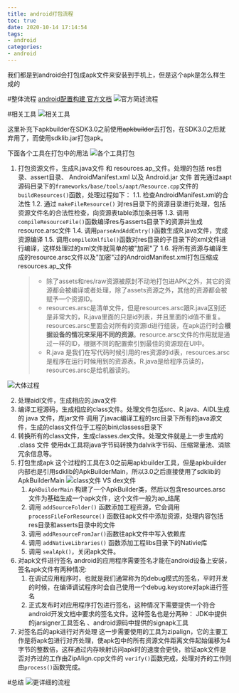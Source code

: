```yaml
---
title: android打包流程
toc: true
date: 2020-10-14 17:14:54
tags:
- android
categories:
- android
---
```

我们都是到android会打包成apk文件来安装到手机上，但是这个apk是怎么样生成的
<!--more-->
#整体流程
[android配置构建 官方文档](https://developer.android.com/studio/build?hl=zh-cn)
![官方简述流程](https://upload-images.jianshu.io/upload_images/5713484-b563cb71f2a58196.png)

#相关工具
![相关工具](https://upload-images.jianshu.io/upload_images/5713484-5d2b9738bd8e60cc.png)

这里补充下apkbuilder在SDK3.0之前使用~~apkbuilder~~去打包，在SDK3.0之后就弃用了，而使用sdklib.jar打包apk。

下面各个工具在打包中的用法
![各个工具打包](https://upload-images.jianshu.io/upload_images/5713484-38b0f4f8c2b97631.png)
1. 打包资源文件，生成R.java文件 和 resources.ap_文件。处理的包括 res目录、assert目录、 AndroidManifest.xml 以及 Android.jar 文件
   首先通过aapt源码目录下的`frameworks/base/tools/aapt/Resource.cpp`文件的`buildResources()`函数，处理过程如下：
   1.1. 检查AndroidManifest.xml的合法性
   1.2. 通过 `makeFileResource()` 对res目录下的资源目录进行处理，包括资源文件名的合法性检查，向资源表table添加条目等
   1.3. 调用`compileResourceFile()`函数编译res与asserts目录下的资源并生成resource.arsc文件
   1.4. 调用`parseAndAddEntry()`函数生成R.java文件，完成资源编译
   1.5. 调用`compileXmlfile()`函数对res目录的子目录下的xml文件进行编译，这样处理过的xml文件就简单的被"加密"了
   1.6. 将所有资源与编译生成的resource.arsc文件以及"加密"过的AndroidManifest.xml打包压缩成resources.ap_文件
   >- 除了assets和res/raw资源被原封不动地打包进APK之外，其它的资源都会被编译或者处理，除了assets资源之外，其他的资源都会被赋予一个资源ID。
   >- resources.arsc是清单文件，但是resources.arsc跟R.java区别还是非常大的，R.java里面的只是id列表，并且里面的id值不重复。resources.arsc里面会对所有的资源id进行组装，在apk运行时会**根据设备的情况来采用不同的资源**。resource.arsc文件的作用就是通过一样的ID，根据不同的配置索引到最佳的资源现在UI中。
   >- R.java 是我们在写代码时候引用的res资源的id表，resources.arsc是程序在运行时候用到的资源表。R.java是给程序员读的，resources.arsc是给机器读的。

![大体过程](https://upload-images.jianshu.io/upload_images/5713484-a1ead8ce61b96ecf.png)

2. 处理aidl文件，生成相应的.java文件
3. 编译工程源码，生成相应的class文件。处理文件包括src、R.java、AIDL生成的 java 文件，库jar文件
   调用了javac编译工程的src目录下所有的java源文件，生成的class文件位于工程的bin\classess目录下
4. 转换所有的class文件，生成classes.dex文件。处理文件就是上一步生成的 .class 文件
   使用dx工具将java字节码转换为dalvik字节码、压缩常量池、消除冗余信息等。
5. 打包生成apk
   这个过程的工具在3.0之前用apkbuilder工具，但是apkbuilder内部也是引用sdklib的ApkBuilderMain，所以3.0之后直接使用了sdklib的ApkBuilderMain
![class文件 VS dex文件](https://upload-images.jianshu.io/upload_images/5713484-d54a51a9ad31b72c.png)
   1. `ApkBuilderMain` 构建了一个ApkBuilder类，然后以包含resources.arsc文件为基础生成一个apk文件，这个文件一般为ap_结尾
   2. 调用 `addSourceFolder()` 函数添加工程资源，它会调用 `processFileForResource()` 函数往apk文件中添加资源，处理内容包括res目录和asserts目录中的文件
   3. 调用 `addResourceFromJar()`函数往apk文件中写入依赖库
   4. 调用 `addNativeLibraries()` 函数添加工程libs目录下的Nativie库
   5. 调用 `sealApk()`，关闭apk文件。
6. 对apk文件进行签名
   android的应用程序需要签名才能在android设备上安装，签名apk文件有两种情况:
      1. 在调试应用程序时，也就是我们通常称为的debug模式的签名，平时开发的时候，在编译调试程序时会自己使用一个debug.keystore对apk进行签名
      2. 正式发布时对应用程序打包进行签名，这种情况下需要提供一个符合android开发文档中要求的签名文件。这种签名也是分两种： JDK中提供的jarsigner工具签名 、android源码中提供的signapk工具
7. 对签名后的apk进行对齐处理
   这一步需要使用的工具为zipalign，它的主要工作是将apk包进行对齐处理，使apk包中的所有资源文件距离文件起始偏移为4字节的整数倍，这样通过内存映射访问apk时的速度会更快，验证apk文件是否对齐过的工作由ZipAlign.cpp文件的 `verify()`函数完成，处理对齐的工作则由`process()`函数完成。

#总结
![更详细的流程](https://upload-images.jianshu.io/upload_images/5713484-5fd820650bb9317b.png)

